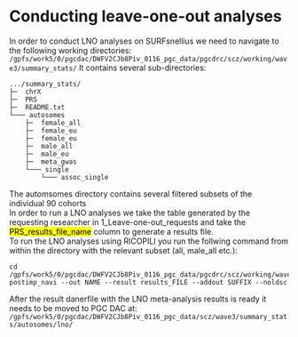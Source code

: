 # Conducting leave-one-out analyses

In order to conduct LNO analyses on SURFsnellius we need to navigate to the following working directories: <br>
`/gpfs/work5/0/pgcdac/DWFV2CJb8Piv_0116_pgc_data/pgcdrc/scz/working/wave3/summary_stats/`
It contains several sub-directories: <br>


``` 
.../summary_stats/ 
├─  chrX  
├─  PRS  
├─  README.txt 
└─── autosomes 
    ├─  female_all 
    ├─  female_eu 
    ├─  female_eu 
    ├─  male_all
    ├─  male_eu
    ├─  meta_gwas 
    └─── single 
        └─── assoc_single
```

The automsomes directory contains several filtered subsets of the individual 90 cohorts <br>
In order to run a LNO analyses we take the table generated by the requesting researcher in 1_Leave-one-out_requests and take the <mark>PRS_results_file_name</mark> column to generate a results file.<br>
To run the LNO analyses using RICOPILI you run the follwing command from within the directory with the relevant subset (all, male_all etc.):<br>

```
cd /gpfs/work5/0/pgcdac/DWFV2CJb8Piv_0116_pgc_data/pgcdrc/scz/working/wave3/summary_stats/autosomes/single/assoc_single 
postimp_navi --out NAME --result results_FILE --addout SUFFIX --noldsc 
```
After the result danerfile with the LNO meta-analysis results is ready it needs to be moved to PGC DAC at:<br>
`/gpfs/work5/0/pgcdac/DWFV2CJb8Piv_0116_pgc_data/scz/wave3/summary_stats/autosomes/lno/`
